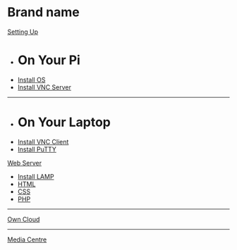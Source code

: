 # Brand name

[Setting Up]()

  * # On Your Pi
  * [Install OS](subitem1.md)
  * [Install VNC Server](subitem2.md)
  - - - -
  * # On Your Laptop
  * [Install VNC Client](subitem3.md)
  * [Install PuTTY](subitem3.md)

[Web Server]()

  * [Install LAMP](lamp.md)
  * [HTML](html.md)
  * [CSS](css.md)
  * [PHP](php.md)
- - - -
[Own Cloud](item3.md)
- - - - 
[Media Centre](item4.md)